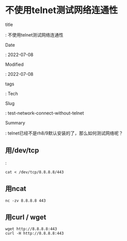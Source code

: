 # 不使用telnet测试网络连通性

title

:   不使用telnet测试网络连通性

Date

:   2022-07-08

Modified

:   2022-07-08

tags

:   Tech

Slug

:   test-network-connect-without-telnet

Summary

:   telnet已经不是rh8/9默认安装的了，那么如何测试网络呢？

## 用/dev/tcp

:

    cat < /dev/tcp/8.8.8.8/443

## 用ncat

    nc -zv 8.8.8.8 443

## 用curl / wget

    wget http://8.8.8.8:443
    curl -H http://8.8.8.8:443
